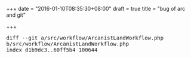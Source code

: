 +++
date = "2016-01-10T08:35:30+08:00"
draft = true
title = "bug of arc and git"

+++



<pre>
diff --git a/src/workflow/ArcanistLandWorkflow.php
b/src/workflow/ArcanistLandWorkflow.php
index d1b9dc3..60ff5b4 100644
